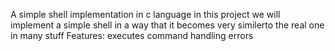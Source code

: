 A simple shell implementation in c language
in this project we will implement a simple shell in a way that it becomes very similerto the real one in many stuff
Features:
executes command
handling errors

